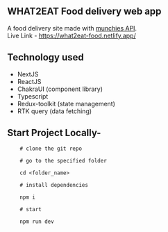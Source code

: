 ## WHAT2EAT Food delivery web app

A food delivery site made with [munchies API](https://munchies-api.up.railway.app/). <br>
Live Link - https://what2eat-food.netlify.app/

## Technology used

- NextJS
- ReactJS
- ChakraUI (component library)
- Typescript
- Redux-toolkit (state management)
- RTK query (data fetching)

## Start Project Locally-

```
    # clone the git repo

    # go to the specified folder

    cd <folder_name>

    # install dependencies

    npm i

    # start

    npm run dev

```
